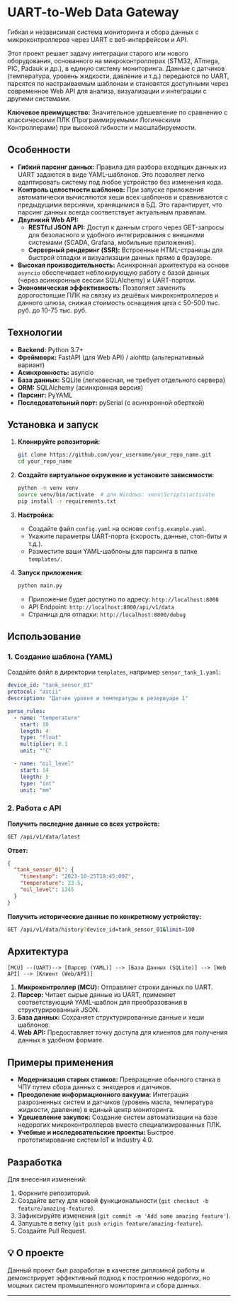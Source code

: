 # UART-to-Web Data Gateway

Гибкая и независимая система мониторинга и сбора данных с микроконтроллеров через UART с веб-интерфейсом и API.

Этот проект решает задачу интеграции старого или нового оборудования, основанного на микроконтроллерах (STM32, ATmega, PIC, Padauk и др.), в единую систему мониторинга. Данные с датчиков (температура, уровень жидкости, давление и т.д.) передаются по UART, парсятся по настраиваемым шаблонам и становятся доступными через современное Web API для анализа, визуализации и интеграции с другими системами.

**Ключевое преимущество:** Значительное удешевление по сравнению с классическими ПЛК (Программируемыми Логическими Контроллерами) при высокой гибкости и масштабируемости.

## Особенности

*   **Гибкий парсинг данных:** Правила для разбора входящих данных из UART задаются в виде YAML-шаблонов. Это позволяет легко адаптировать систему под любое устройство без изменения кода.
*   **Контроль целостности шаблонов:** При запуске приложения автоматически вычисляются хеши всех шаблонов и сравниваются с предыдущими версиями, хранящимися в БД. Это гарантирует, что парсинг данных всегда соответствует актуальным правилам.
*   **Двуликий Web API:**
    *   **RESTful JSON API:** Доступ к данным строго через GET-запросы для безопасного и удобного интегрирования с внешними системами (SCADA, Grafana, мобильные приложения).
    *   **Серверный рендеринг (SSR):** Встроенные HTML-страницы для быстрой отладки и визуализации данных прямо в браузере.
*   **Высокая производительность:** Асинхронная архитектура на основе `asyncio` обеспечивает неблокирующую работу с базой данных (через асинхронные сессии SQLAlchemy) и UART-портом.
*   **Экономическая эффективность:** Позволяет заменить дорогостоящие ПЛК на связку из дешёвых микроконтроллеров и данного шлюза, снижая стоимость оснащения цеха с 50-500 тыс. руб. до 10-75 тыс. руб.

## Технологии

*   **Backend:** Python 3.7+
*   **Фреймворк:** FastAPI (для Web API) / aiohttp (альтернативный вариант)
*   **Асинхронность:** asyncio
*   **База данных:** SQLite (легковесная, не требует отдельного сервера)
*   **ORM:** SQLAlchemy (асинхронная версия)
*   **Парсинг:** PyYAML
*   **Последовательный порт:** pySerial (с асинхронной оберткой)

## Установка и запуск

1.  **Клонируйте репозиторий:**
    ```bash
    git clone https://github.com/your_username/your_repo_name.git
    cd your_repo_name
    ```

2.  **Создайте виртуальное окружение и установите зависимости:**
    ```bash
    python -m venv venv
    source venv/bin/activate  # для Windows: venv\Scripts\activate
    pip install -r requirements.txt
    ```

3.  **Настройка:**
    *   Создайте файл `config.yaml` на основе `config.example.yaml`.
    *   Укажите параметры UART-порта (скорость, данные, стоп-биты и т.д.).
    *   Разместите ваши YAML-шаблоны для парсинга в папке `templates/`.

4.  **Запуск приложения:**
    ```bash
    python main.py
    ```
    *   Приложение будет доступно по адресу: `http://localhost:8000`
    *   API Endpoint: `http://localhost:8000/api/v1/data`
    *   Страница для отладки: `http://localhost:8000/debug`

## Использование

### 1. Создание шаблона (YAML)

Создайте файл в директории `templates`, например `sensor_tank_1.yaml`:

```yaml
device_id: "tank_sensor_01"
protocol: "ascii"
description: "Датчик уровня и температуры в резервуаре 1"

parse_rules:
  - name: "temperature"
    start: 10
    length: 4
    type: "float"
    multiplier: 0.1
    unit: "°C"

  - name: "oil_level"
    start: 14
    length: 5
    type: "int"
    unit: "mm"
```

### 2. Работа с API

**Получить последние данные со всех устройств:**
```bash
GET /api/v1/data/latest
```
**Ответ:**
```json
{
  "tank_sensor_01": {
    "timestamp": "2023-10-25T18:45:00Z",
    "temperature": 23.5,
    "oil_level": 1245
  }
}
```

**Получить исторические данные по конкретному устройству:**
```bash
GET /api/v1/data/history?device_id=tank_sensor_01&limit=100
```

## Архитектура

```
[MCU] --(UART)--> [Парсер (YAML)] --> [База Данных (SQLite)] --> [Web API] --> [Клиент (Web/API)]
```

1.  **Микроконтроллер (MCU):** Отправляет строки данных по UART.
2.  **Парсер:** Читает сырые данные из UART, применяет соответствующий YAML-шаблон для преобразования в структурированный JSON.
3.  **База данных:** Сохраняет структурированные данные и хеши шаблонов.
4.  **Web API:** Предоставляет точку доступа для клиентов для получения данных в удобном формате.

## Примеры применения

*   **Модернизация старых станков:** Превращение обычного станка в ЧПУ путем сбора данных с энкодеров и датчиков.
*   **Преодоление информационного вакуума:** Интеграция разрозненных систем и датчиков (уровень масла, температура жидкости, давление) в единый центр мониторинга.
*   **Удешевление закупок:** Создание систем автоматизации на базе недорогих микроконтроллеров вместо специализированных ПЛК.
*   **Учебные и исследовательские проекты:** Быстрое прототипирование систем IoT и Industry 4.0.

## Разработка

Для внесения изменений:

1.  Форкните репозиторий.
2.  Создайте ветку для новой функциональности (`git checkout -b feature/amazing-feature`).
3.  Зафиксируйте изменения (`git commit -m 'Add some amazing feature'`).
4.  Запушьте в ветку (`git push origin feature/amazing-feature`).
5.  Создайте Pull Request.

## 💡 О проекте

Данный проект был разработан в качестве дипломной работы и демонстрирует эффективный подход к построению недорогих, но мощных систем промышленного мониторинга и сбора данных.

---
